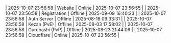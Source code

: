 | 2025-10-07 23:56:58 | Website | Online | 2025-10-07 23:56:55 |
| 2025-10-07 23:56:58 | Registration | Offline | 2025-09-09 16:40:23 |
| 2025-10-07 23:56:58 | Auth Server | Offline | 2025-08-18 09:33:31 |
| 2025-10-07 23:56:58 | Kezan (PvE) | Offline | 2025-08-03 17:58:02 |
| 2025-10-07 23:56:58 | Gurubashi (PvP) | Offline | 2025-08-23 21:44:06 |
| 2025-10-07 23:56:58 | Cloudflare | Online | 2025-10-07 23:56:55 |

